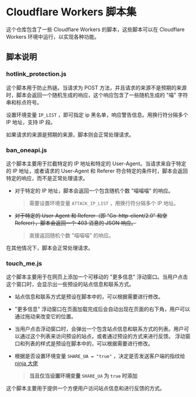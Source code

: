 # Cloudflare Workers 脚本集

这个仓库包含了一些 Cloudflare Workers 的脚本，这些脚本可以在 Cloudflare Workers 环境中运行，以实现各种功能。

## 脚本说明

### hotlink_protection.js

这个脚本用于防止热链。当请求为 POST 方法，并且请求的来源不是预期的来源时，脚本会返回一个随机生成的响应，这个响应包含了一些随机生成的 "喵" 字符串和标点符号。

设置环境变量 `IP_LIST` ，即可指定 ip 黑名单，响应警告信息。用换行符分隔多个 IP 地址，支持 IP 段。

如果请求的来源是预期的来源，脚本则会正常处理请求。

### ban_oneapi.js

这个脚本主要用于拦截特定的 IP 地址和特定的 User-Agent。当请求来自于特定的 IP 地址，或者请求的 User-Agent 和 Referer 符合特定的条件时，脚本会返回特定的响应，而不是正常处理请求。

- 对于特定的 IP 地址，脚本会返回一个包含随机个数 "喵喵喵" 的响应。

    > 需要设置环境变量 `ATTACK_IP_LIST` ，用换行符分隔多个 IP 地址。

- ~~对于特定的 User-Agent 和 Referer（即 "Go-http-client/2.0" 和空 Referer），脚本会返回一个 403 消息的 JSON 响应。~~

    > 直接返回随机个数 "喵喵喵" 的响应。

在其他情况下，脚本会正常处理请求。

### touch_me.js

这个脚本主要用于在网页上添加一个可移动的 "更多信息" 浮动窗口。当用户点击这个窗口时，会显示出一些预设的站点信息和联系方式。

- 站点信息和联系方式是预设在脚本中的，可以根据需要进行修改。
- "更多信息" 浮动窗口在页面加载完成后会自动出现在页面的右下角，用户可以通过拖动来改变它的位置。
- 当用户点击浮动窗口时，会弹出一个包含站点信息和联系方式的列表。用户可以通过这个列表来访问预设的站点，或者通过预设的方式来进行反馈。
浮动窗口和列表的样式是预设在脚本中的，可以根据需要进行修改。
- 根据是否设置环境变量 `SHARE_UA = "true"` ，决定是否发送客户端的指纹给 [ninja 大佬](https://github.com/gngpp/ninja)

    > **当且仅当设置环境变量 `SHARE_UA` 为 `true` 时添加**

这个脚本主要用于提供一个方便用户访问站点信息和进行反馈的方式。